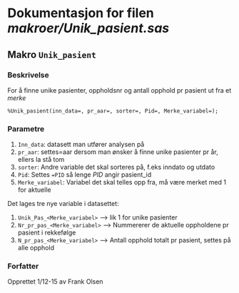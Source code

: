 
# Dokumentasjon for filen *makroer/Unik_pasient.sas*


## Makro `Unik_pasient`

### Beskrivelse

For å finne unike pasienter, oppholdsnr og antall opphold pr pasient ut fra et *merke*
```
%Unik_pasient(inn_data=, pr_aar=, sorter=, Pid=, Merke_variabel=);
```

### Parametre

1. `Inn_data`: datasett man utfører analysen på
2. `pr_aar`: settes=aar dersom man ønsker å finne unike pasienter pr år, ellers la stå tom
3. `sorter`: Andre variable det skal sorteres på, f.eks inndato og utdato
4. `Pid`: Settes `=PID` så lenge *PID* angir pasient_id
5. `Merke_variabel`: Variabel det skal telles opp fra, må være merket med 1 for aktuelle

Det lages tre nye variable i datasettet:
1. `Unik_Pas_<Merke_variabel>` --> lik 1 for unike pasienter
2. `Nr_pr_pas_<Merke_variabel>` --> Nummererer de aktuelle oppholdene pr pasient i rekkefølge
3. `N_pr_pas_<Merke_variabel>` --> Antall opphold totalt pr pasient, settes på alle opphold

### Forfatter

Opprettet 1/12-15 av Frank Olsen
